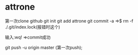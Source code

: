 # attrone

第一次clone  github
git init
git add attrone
git commit -a   =>$ rm -f ./.git/index.lock(报错时这个)

输入:wq!  =>commit成功

git push -u origin master (第一次push);